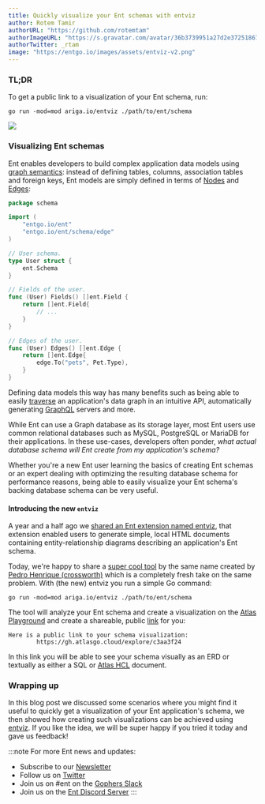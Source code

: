```yaml
---
title: Quickly visualize your Ent schemas with entviz
author: Rotem Tamir
authorURL: "https://github.com/rotemtam"
authorImageURL: "https://s.gravatar.com/avatar/36b3739951a27d2e37251867b7d44b1a?s=80"
authorTwitter: _rtam
image: "https://entgo.io/images/assets/entviz-v2.png"
---
```


### TL;DR

To get a public link to a visualization of your Ent schema, run:

```
go run -mod=mod ariga.io/entviz ./path/to/ent/schema 
```

![](https://entgo.io/images/assets/erd/edges-quick-summary.png)

### Visualizing Ent schemas

Ent enables developers to build complex application data models
using [graph semantics](https://en.wikipedia.org/wiki/Graph_theory): instead of defining tables, columns, association
tables and foreign keys, Ent models are simply defined in terms of [Nodes](https://entgo.io/docs/schema-fields)
and [Edges](https://entgo.io/docs/schema-edges):

```go
package schema

import (
	"entgo.io/ent"
	"entgo.io/ent/schema/edge"
)

// User schema.
type User struct {
	ent.Schema
}

// Fields of the user.
func (User) Fields() []ent.Field {
	return []ent.Field{
		// ...
	}
}

// Edges of the user.
func (User) Edges() []ent.Edge {
	return []ent.Edge{
		edge.To("pets", Pet.Type),
	}
}
```

Defining data models this way has many benefits such as being able to
easily [traverse](https://entgo.io/docs/traversals) an application's data graph in an intuitive API, automatically
generating [GraphQL](https://entgo.io/docs/tutorial-todo-gql) servers and more.

While Ent can use a Graph database as its storage layer, most Ent users use common relational databases such as MySQL,
PostgreSQL or MariaDB for their applications. In these use-cases, developers often ponder, *what actual database schema
will Ent create from my application's schema?*

Whether you're a new Ent user learning the basics of creating Ent schemas or an expert dealing with optimizing the
resulting database schema for performance reasons, being able to easily visualize your Ent schema's backing database
schema can be very useful.

#### Introducing the new `entviz`

A year and a half ago
we [shared an Ent extension named entviz](https://entgo.io/blog/2021/08/26/visualizing-your-data-graph-using-entviz),
that extension enabled users to generate simple, local HTML documents containing entity-relationship diagrams describing
an application's Ent schema.

Today, we're happy to share a [super cool tool](https://github.com/ariga/entviz) by the same name created
by [Pedro Henrique (crossworth)](https://github.com/crossworth) which is a completely fresh take on the same problem.
With (the new) entviz you run a simple Go command:

```
go run -mod=mod ariga.io/entviz ./path/to/ent/schema 
```

The tool will analyze your Ent schema and create a visualization on the [Atlas Playground](https://gh.atlasgo.cloud) and
create a shareable, public [link](https://gh.atlasgo.cloud/explore/c3aa3f24) for you:

```
Here is a public link to your schema visualization:
	    https://gh.atlasgo.cloud/explore/c3aa3f24
```

In this link you will be able to see your schema visually as an ERD or textually as either a SQL
or [Atlas HCL](https://atlasgo.io/atlas-schema/sql-resources) document.

### Wrapping up

In this blog post we discussed some scenarios where you might find it useful to quickly get a visualization of your Ent
application's schema, we then showed how creating such visualizations can be achieved
using [entviz](https://github.com/ariga/entviz). If you like the idea, we will be super happy if you tried it today and
gave us feedback!

:::note For more Ent news and updates:

- Subscribe to our [Newsletter](https://entgo.substack.com/)
- Follow us on [Twitter](https://twitter.com/entgo_io)
- Join us on #ent on the [Gophers Slack](https://entgo.io/docs/slack)
- Join us on the [Ent Discord Server](https://discord.gg/qZmPgTE6RX)
  :::